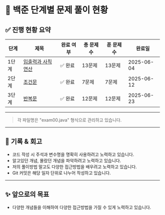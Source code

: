 # 📘 백준 단계별 문제 풀이 현황

## ✅ 진행 현황 요약

| 단계 | 제목 | 완료 여부 | 총 문제 수 | 푼 문제 수 | 완료일 |
|------|------|-----------|-------------|-------------|--------|
| 1단계 | [입출력과 사칙연산](https://www.acmicpc.net/step/1) | ✅ 완료 | 13문제 | 13문제 | 2025-06-04 |
| 2단계 | [조건문](https://www.acmicpc.net/step/2) | ✅ 완료 | 7문제 | 7문제 | 2025-06-12 |
| 3단계 | [반복문](https://www.acmicpc.net/step/3) | ✅ 완료 | 12문제 | 12문제 | 2025-06-23 |

---


> 각 파일명은 "exam00.java" 형식으로 관리하고 있습니다.

---

## 🧠 기록 & 회고

- 코드 작성 시 주석과 변수명을 명확히 사용하려고 노력하고 있습니다.
- 알고있던 개념, 몰랐던 개념을 파악하려고 노력하고 있습니다.
- 저의 풀이방법 말고도 다양한 접근방법을 배우려고 노력하고 있습니다.
- Git 커밋은 해당 일자 단위로 나누어 작성하고 있습니다.


---

## ✨ 앞으로의 목표

- 다양한 개념들을 이해하여 다양한 접근방법을 가질 수 있게 노력하고 있습니다.
